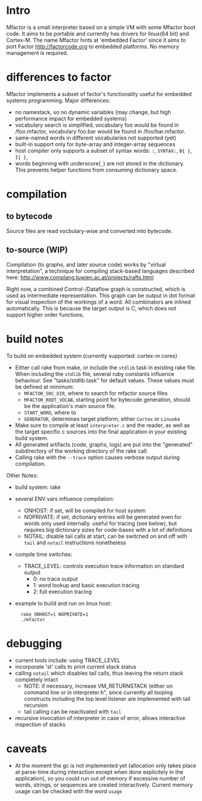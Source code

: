 # Intro #

Mfactor is a small interpreter based on a simple VM with some Mfactor
boot code.  It aims to be portable and currently has drivers for linux(64 bit) and
Cortex-M.  The name Mfactor hints at 'embedded Factor' since it aims to
port Factor <http://factorcode.org> to embedded platforms.  No memory management is required.

# differences to factor
Mfactor implements a subset of factor's functionality useful for embedded systems programming.
Major differences:
- no namestack, so no dynamic variables (may change, but high
  performance impact for embedded systems)
- vocabulary search is simplified, vocabulary foo would be found in
  <any-vocab-root>/foo.mfactor, vocabulary foo.bar would be found in
  <any-vocab-root>/foo/bar.mfactor.
- same-named words in different vocabularies not supported (yet)
- built-in support only for byte-array and integer-array sequences
- host compiler only supports a subset of syntax words: `:`, `SYNTAX:`, `B{ }`, `I{ }`,
- words beginning with underscore(`_`) are not stored in the
  dictionary.  This prevents helper functions from consuming
  dictionary space.

# compilation #

## to bytecode ##
Source files are read vocbulary-wise and converted into bytecode.

## to-source (WIP) ##
Compilation (to graphs, and later source code) works by "virtual interpretation", a technique for compiling
stack-based languages described here: http://www.complang.tuwien.ac.at/projects/rafts.html

Right now, a combined Control-/Dataflow graph is constructed, which is
used as intermediate representation. This graph can be output in dot format for
visual inspection of the workings of a word.  All combinators are inlined automatically.
This is because the target output is C, which does not support higher order functions.

# build notes #

To build on embedded system (currently supported: cortex-m cores)
- Either call rake from make, or include the `stdlib` task in existing
  rake file.  When including the `stdlib` file, several ruby constants
  influence behaviour.  See "tasks/stdlib.task" for default values.
  These values must be defined at minimum:
  - `MFACTOR_SRC_DIR`, where to search for mfactor source files
  - `MFACTOR_ROOT_VOCAB`, starting point for bytecode generation, should be the application's main source file.
  - `START_WORD`, where to 
  - `GENERATOR`, determines target platform, either `Cortex` or `Linux64`
- Make sure to compile at least `interpreter.c` and the
  reader, as well as the target specific c sources into the final
  application in your existing build system.
- All generated artifacts (code, graphs, logs) are put
  into the "generated" subdirectory of the working directory of the
  rake call.
- Calling rake with the `--trace` option causes verbose output during compilation.

Other Notes:
- build system: rake
- several ENV vars influence compilation:
  - ONHOST: if set, will be compiled for host system
  - NOPRIVATE: if set, dictionary entries will be generated even for
    words only used internally.  useful for tracing (see below), but
    requires big dictionary sizes for code-bases with a lot of definitions
  - NOTAIL: disable tail calls at start, can be switched on and off
    with `tail` and `notail` instructions nonetheless
- compile time switches:
  - TRACE_LEVEL: controls execution trace information on standard output
    - 0: no trace output
    - 1: word lookup and basic execution tracing
    - 2: full execution tracing
- example to build and run on linux host:

        rake ONHOST=1 NOPRIVATE=1
        ./mfactor


# debugging #

- current tools include: using TRACE_LEVEL
- incorporate 'st' calls to print current stack status
- calling `notail` which disables tail calls, thus leaving the return
  stack completely intact
  - NOTE: if necessary, increase VM_RETURNSTACK (either on command
    line or in interpreter.h", since currently all looping constructs
    including the top level listener are implemented with tail recursion
  - tail calling can be reactivated with `tail`
- recursive invocation of interpreter in case of error, allows interactive inspection of stacks

# caveats #
- At the moment the gc is not implemented yet (allocation only takes
  place at parse-time during interaction except when done explicitely
  in the application), so you could run out of memory if excessive
  number of words, strings, or sequences are created interactively.
  Current memory usage can be checked with the word `usage`


